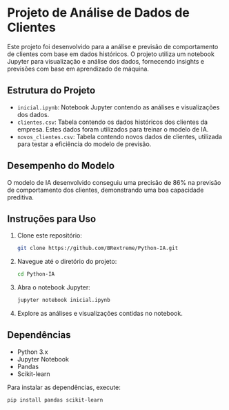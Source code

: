 # Projeto de Análise de Dados de Clientes

Este projeto foi desenvolvido para a análise e previsão de comportamento de clientes com base em dados históricos. O projeto utiliza um notebook Jupyter para visualização e análise dos dados, fornecendo insights e previsões com base em aprendizado de máquina.

## Estrutura do Projeto

- `inicial.ipynb`: Notebook Jupyter contendo as análises e visualizações dos dados.
- `clientes.csv`: Tabela contendo os dados históricos dos clientes da empresa. Estes dados foram utilizados para treinar o modelo de IA.
- `novos_clientes.csv`: Tabela contendo novos dados de clientes, utilizada para testar a eficiência do modelo de previsão.

## Desempenho do Modelo

O modelo de IA desenvolvido conseguiu uma precisão de 86% na previsão de comportamento dos clientes, demonstrando uma boa capacidade preditiva.

## Instruções para Uso

1. Clone este repositório:
    ```bash
    git clone https://github.com/BRextreme/Python-IA.git
    ```

2. Navegue até o diretório do projeto:
    ```bash
    cd Python-IA
    ```

3. Abra o notebook Jupyter:
    ```bash
    jupyter notebook inicial.ipynb
    ```

4. Explore as análises e visualizações contidas no notebook.

## Dependências

- Python 3.x
- Jupyter Notebook
- Pandas
- Scikit-learn

Para instalar as dependências, execute:
```bash
pip install pandas scikit-learn 
